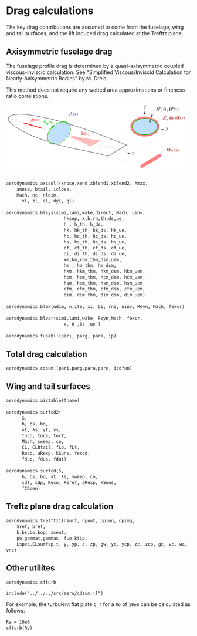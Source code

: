 # Drag calculations

The key drag contributions are assumed to come from the fuselage, wing and tail surfaces, and the lift induced drag calculated at the Trefftz plane.


## Axisymmetric fuselage drag 
The fuselage profile drag is determined by a quasi-axisymmetric coupled viscous-inviscid calculation. See "Simplified Viscous/Inviscid Calculation for Nearly-Axisymmetric Bodies" by M. Drela.

This method does not require any wetted area approximations or fineness-ratio correlations.

![ADfuse](../assets/ADfuse.png)

```@docs

aerodynamics.axisol!(xnose,xend,xblend1,xblend2, Amax, 
	anose, btail, iclose,
	Mach, nc, nldim,
      xl, zl, sl, dyl, ql)

aerodynamics.blsys(simi,lami,wake,direct, Mach, uinv,
                      hksep, x,b,rn,th,ds,ue,
                      h , h_th, h_ds,
                      hk, hk_th, hk_ds, hk_ue,
                      hc, hc_th, hc_ds, hc_ue,
                      hs, hs_th, hs_ds, hs_ue,
                      cf, cf_th, cf_ds, cf_ue,
                      di, di_th, di_ds, di_ue,
                      xm,bm,rnm,thm,dsm,uem, 
                      hm , hm_thm, hm_dsm,
                      hkm, hkm_thm, hkm_dsm, hkm_uem,
                      hcm, hcm_thm, hcm_dsm, hcm_uem,
                      hsm, hsm_thm, hsm_dsm, hsm_uem,
                      cfm, cfm_thm, cfm_dsm, cfm_uem,
                      dim, dim_thm, dim_dsm, dim_uem)

aerodynamics.blax(ndim, n,ite, xi, bi, rni, uinv, Reyn, Mach, fexcr)

aerodynamics.blvar(simi,lami,wake, Reyn,Mach, fexcr,
                      x, θ ,δs ,ue )

aerodynamics.fusebl!(pari, parg, para, ip)
```

## Total drag calculation
```@docs
aerodynamics.cdsum!(pari,parg,para,pare, icdfun)
```

## Wing and tail surfaces
```@docs
aerodynamics.airtable(fname)

aerodynamics.surfcd2(
      S,
      b, bs, bo,
      λt, λs, γt, γs,
      toco, tocs, toct,
      Mach, sweep, co,
      CL, CLhtail, fLo, fLt,
      Reco, aRexp, kSuns, fexcd,
      fduo, fdus, fdut)

aerodynamics.surfcd(S,
      b, bs, bo, λt, λs, sweep, co,
      cdf, cdp, Reco, Reref, aRexp, kSuns,
      fCDcen)
```

## Treftz plane drag calculation
```@docs
aerodynamics.trefftz1(nsurf, npout, npinn, npimg,
	Sref, bref,
	b,bs,bo,bop, zcent,
	po,gammat,gammas, fLo,ktip,
	Lspec,CLsurfsp,t, y, yp, z, zp, gw, yc, ycp, zc, zcp, gc, vc, wc, vnc)
```

## Other utilites

```@docs
aerodynamics.cfturb
```
```@setup cfturb
include("../../../src/aero/cdsum.jl")

```
For example, the turbulent flat plate ``C_f`` for a ``Re`` of ``10e6`` can be calculated as follows:

```@example cfturb
Re = 10e6
cfturb(Re)
```
